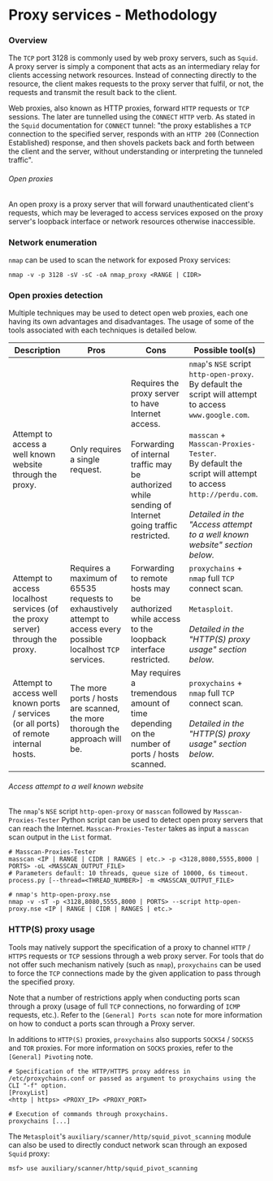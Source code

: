 # Proxy services - Methodology

### Overview

The `TCP` port 3128 is commonly used by web proxy servers, such as `Squid`. A
proxy server is simply a component that acts as an intermediary relay for
clients accessing network resources. Instead of connecting directly to the
resource, the client makes requests to the proxy server that fulfil, or not,
the requests and transmit the result back to the client.

Web proxies, also known as HTTP proxies, forward `HTTP` requests or `TCP`
sessions. The later are tunnelled using the `CONNECT` `HTTP` verb.
As stated in the `Squid` documentation for `CONNECT` tunnel: "the proxy
establishes a `TCP` connection to the specified server, responds with an `HTTP
200` (Connection Established) response, and then shovels packets back and forth
between the client and the server, without understanding or interpreting the
tunneled traffic".

###### Open proxies

An open proxy is a proxy server that will forward unauthenticated client's
requests, which may be leveraged to access services exposed on the proxy
server's loopback interface or network resources otherwise inaccessible.

### Network enumeration

`nmap` can be used to scan the network for exposed Proxy services:

```
nmap -v -p 3128 -sV -sC -oA nmap_proxy <RANGE | CIDR>
```

### Open proxies detection

Multiple techniques may be used to detect open web proxies, each one having
its own advantages and disadvantages. The usage of some of the tools associated
with each techniques is detailed below.

| Description | Pros | Cons | Possible tool(s) |
|-------------|------|------|------------------|
| Attempt to access a well known website through the proxy. | Only requires a single request. | Requires the proxy server to have Internet access. <br><br> Forwarding of internal traffic may be authorized while sending of Internet going traffic restricted. | `nmap`'s `NSE` script `http-open-proxy`. <br> By default the script will attempt to access `www.google.com`. <br><br> `masscan` + `Masscan-Proxies-Tester`. <br> By default the script will attempt to access `http://perdu.com`. <br><br> *Detailed in the "Access attempt to a well known website" section below.* |
| Attempt to access localhost services (of the proxy server) through the proxy. | Requires a maximum of 65535 requests to exhaustively attempt to access every possible localhost `TCP` services. | Forwarding to remote hosts may be authorized while access to the loopback interface restricted. | `proxychains` + `nmap` full `TCP` connect scan. <br><br> `Metasploit`. <br><br> *Detailed in the "HTTP(S) proxy usage" section below.* |
| Attempt to access well known ports / services (or all ports) of remote internal hosts. | The more ports / hosts are scanned, the more thorough the approach will be. | May requires a tremendous amount of time depending on the number of ports / hosts scanned. | `proxychains` + `nmap` full `TCP` connect scan. <br><br> *Detailed in the "HTTP(S) proxy usage" section below.* |

###### Access attempt to a well known website

The `nmap`'s `NSE` script `http-open-proxy` or `masscan` followed by
`Masscan-Proxies-Tester` Python script can be used to detect open proxy servers
that can reach the Internet. `Masscan-Proxies-Tester` takes as input a
`masscan` scan output in the `List` format.

```
# Masscan-Proxies-Tester
masscan <IP | RANGE | CIDR | RANGES | etc.> -p <3128,8080,5555,8000 | PORTS> -oL <MASSCAN_OUTPUT_FILE>
# Parameters default: 10 threads, queue size of 10000, 6s timeout.
process.py [--thread=<THREAD_NUMBER>] -m <MASSCAN_OUTPUT_FILE>

# nmap's http-open-proxy.nse
nmap -v -sT -p <3128,8080,5555,8000 | PORTS> --script http-open-proxy.nse <IP | RANGE | CIDR | RANGES | etc.>
```

### HTTP(S) proxy usage

Tools may natively support the specification of a proxy to channel `HTTP` /
`HTTPS` requests or `TCP` sessions through a web proxy server. For tools that
do not offer such mechanism natively (such as `nmap`), `proxychains` can be
used to force the `TCP` connections made by the given application to pass
through the specified proxy.

Note that a number of restrictions apply when conducting ports scan through a
proxy (usage of full `TCP` connections, no forwarding of `ICMP` requests,
etc.). Refer to the `[General] Ports scan` note for more information on how to
conduct a ports scan through a Proxy server.

In additions to `HTTP(S)` proxies, `proxychains` also supports `SOCKS4` /
`SOCKS5` and `TOR` proxies. For more information on `SOCKS` proxies, refer to
the `[General] Pivoting` note.

```
# Specification of the HTTP/HTTPS proxy address in /etc/proxychains.conf or passed as argument to proxychains using the CLI "-f" option.
[ProxyList]
<http | https> <PROXY_IP> <PROXY_PORT>

# Execution of commands through proxychains.
proxychains [...]
```

The `Metasploit`'s `auxiliary/scanner/http/squid_pivot_scanning` module can
also be used to directly conduct network scan through an exposed `Squid`
proxy:

```
msf> use auxiliary/scanner/http/squid_pivot_scanning
```
